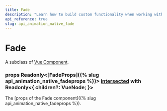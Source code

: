 ```yaml
---
title: Fade
description: "Learn how to build custom functionality when working with the Vue Animations by Kendo UI with the help of the Fade."
api_reference: true
slug: api_animation_native_fade
---
```


# Fade
A subclass of [Vue.Component](https://vuejs.org/docs/vue-component.html).


### props <span class='code'>Readonly<[FadeProps]({% slug api_animation_native_fadeprops %})> [intersected](https://www.typescriptlang.org/docs/handbook/advanced-types.html#intersection-types) with Readonly<{ children?: VueNode; }></span>
The [props of the Fade component]({% slug api_animation_native_fadeprops %}).



